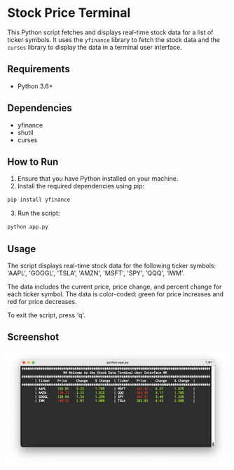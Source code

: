# Stock Price Terminal

This Python script fetches and displays real-time stock data for a list of ticker symbols. It uses the `yfinance` library to fetch the stock data and the `curses` library to display the data in a terminal user interface.

## Requirements
- Python 3.6+

## Dependencies

- yfinance
- shutil
- curses

## How to Run

1. Ensure that you have Python installed on your machine.
2. Install the required dependencies using pip:

```bash
pip install yfinance
```

3. Run the script:

```bash
python app.py
```

## Usage

The script displays real-time stock data for the following ticker symbols: 'AAPL', 'GOOGL', 'TSLA', 'AMZN', 'MSFT', 'SPY', 'QQQ', 'IWM'. 

The data includes the current price, price change, and percent change for each ticker symbol. The data is color-coded: green for price increases and red for price decreases.

To exit the script, press 'q'.

## Screenshot

![Screenshot](screenshot.png)
